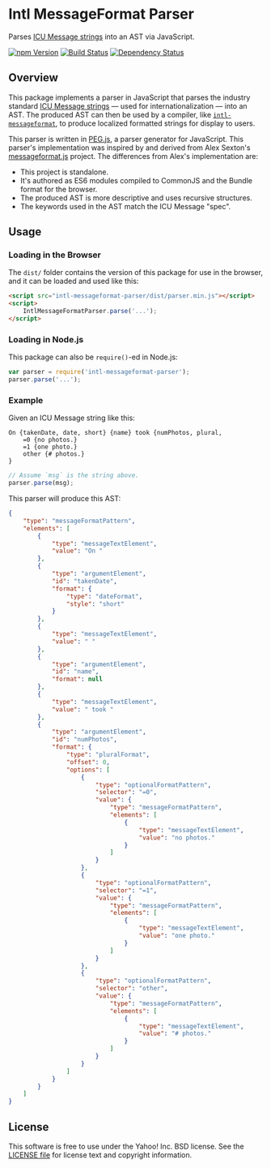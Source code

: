 Intl MessageFormat Parser
=========================

Parses [ICU Message strings][ICU] into an AST via JavaScript.

[![npm Version][npm-badge]][npm]
[![Build Status][travis-badge]][travis]
[![Dependency Status][david-badge]][david]


Overview
--------

This package implements a parser in JavaScript that parses the industry standard [ICU Message strings][ICU] — used for internationalization — into an AST. The produced AST can then be used by a compiler, like [`intl-messageformat`][intl-mf], to produce localized formatted strings for display to users.

This parser is written in [PEG.js](https://pegjs.org/), a parser generator for JavaScript. This parser's implementation was inspired by and derived from Alex Sexton's [messageformat.js][] project. The differences from Alex's implementation are:

- This project is standalone.
- It's authored as ES6 modules compiled to CommonJS and the Bundle format for the browser.
- The produced AST is more descriptive and uses recursive structures.
- The keywords used in the AST match the ICU Message "spec".


Usage
-----

### Loading in the Browser

The `dist/` folder contains the version of this package for use in the browser, and it can be loaded and used like this:

```html
<script src="intl-messageformat-parser/dist/parser.min.js"></script>
<script>
    IntlMessageFormatParser.parse('...');
</script>
```

### Loading in Node.js

This package can also be `require()`-ed in Node.js:

```js
var parser = require('intl-messageformat-parser');
parser.parse('...');
```

### Example

Given an ICU Message string like this:

```
On {takenDate, date, short} {name} took {numPhotos, plural,
    =0 {no photos.}
    =1 {one photo.}
    other {# photos.}
}
```

```js
// Assume `msg` is the string above.
parser.parse(msg);
```

This parser will produce this AST:

```json
{
    "type": "messageFormatPattern",
    "elements": [
        {
            "type": "messageTextElement",
            "value": "On "
        },
        {
            "type": "argumentElement",
            "id": "takenDate",
            "format": {
                "type": "dateFormat",
                "style": "short"
            }
        },
        {
            "type": "messageTextElement",
            "value": " "
        },
        {
            "type": "argumentElement",
            "id": "name",
            "format": null
        },
        {
            "type": "messageTextElement",
            "value": " took "
        },
        {
            "type": "argumentElement",
            "id": "numPhotos",
            "format": {
                "type": "pluralFormat",
                "offset": 0,
                "options": [
                    {
                        "type": "optionalFormatPattern",
                        "selector": "=0",
                        "value": {
                            "type": "messageFormatPattern",
                            "elements": [
                                {
                                    "type": "messageTextElement",
                                    "value": "no photos."
                                }
                            ]
                        }
                    },
                    {
                        "type": "optionalFormatPattern",
                        "selector": "=1",
                        "value": {
                            "type": "messageFormatPattern",
                            "elements": [
                                {
                                    "type": "messageTextElement",
                                    "value": "one photo."
                                }
                            ]
                        }
                    },
                    {
                        "type": "optionalFormatPattern",
                        "selector": "other",
                        "value": {
                            "type": "messageFormatPattern",
                            "elements": [
                                {
                                    "type": "messageTextElement",
                                    "value": "# photos."
                                }
                            ]
                        }
                    }
                ]
            }
        }
    ]
}
```


License
-------

This software is free to use under the Yahoo! Inc. BSD license.
See the [LICENSE file][] for license text and copyright information.


[npm]: https://www.npmjs.org/package/intl-messageformat-parser
[npm-badge]: https://img.shields.io/npm/v/intl-messageformat-parser.svg?style=flat-square
[david]: https://david-dm.org/yahoo/intl-messageformat-parser
[david-badge]: https://img.shields.io/david/yahoo/intl-messageformat-parser.svg?style=flat-square
[travis]: https://travis-ci.org/yahoo/intl-messageformat-parser
[travis-badge]: https://img.shields.io/travis/yahoo/intl-messageformat-parser.svg?style=flat-square
[ICU]: http://userguide.icu-project.org/formatparse/messages
[intl-mf]: https://github.com/yahoo/intl-messageformat
[PEG.js]: http://pegjs.majda.cz
[messageformat.js]: https://github.com/SlexAxton/messageformat.js
[LICENSE file]: https://github.com/yahoo/intl-messageformat-parser/blob/master/LICENSE
